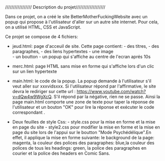 ///////////////// Description du projet///////////////////

Dans ce projet, on a créé le site BetterMotherFuckingWebsite avec un popup qui propose 
à l'utilisateur d'aller sur un autre site internet. Pour cela, on a utilisé HTML, CSS et JavaScript. 

Ce projet se compose de 4 fichiers:

- jeud.html: page d'acceuil de site. Cette page contient:
      - des titres,
      - des paragraphes,
      - des liens hypertextes
      -	une image  
      - un boutton
      - un popup qui s'affiche au centre de l'ecran aprés 10s

- merc.html: page HTML sans mise en forme qui s'affiche lors d'un clic sur un lien hypertexte 

- main.html: le code de la popup. La popup demande à l'utilisateur s'il veut aller sur xxxvidsxxx. Si l'utilisateur répond par l'affirmative, le site devra le rediriger sur cette url : https://www.youtube.com/watch?v=dQw4w9WgXcQ. S'il répond par la négative, rien ne se passe.
Ainsi la page main.html comporte une zone de texte pour taper la réponse de l'utilisateur et un bouton "OK" pour lire la réponse et exécuter le code correspondant .

- Deux feuilles de style Css: 
      - style.css pour la mise en forme et la mise en page du site
      - style2.css pour modifier la mise en forme et la mise en page du site lors de l'appui sur le boutton "Mode Psychédélique".En effet, il applique la mise en forme suivante:  le background de la page: magenta, la couleur des polices des paragraphes: blue,la couleur des polices de tous les headings: green, la police des paragraphes en courier et la police des headers en Comic Sans.
